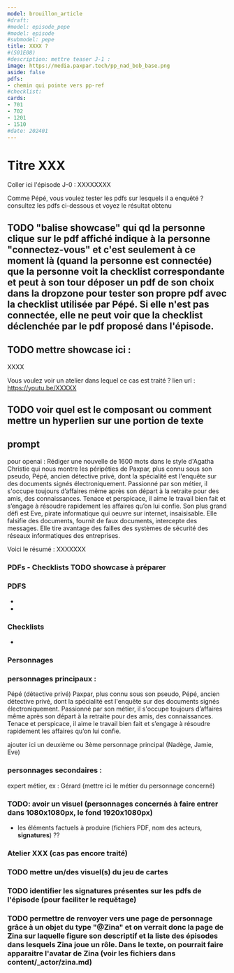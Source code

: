 ```yaml
---
model: brouillon_article
#draft:
#model: episode_pepe
#model: episode
#submodel: pepe
title: XXXX ? 
#(S01E08)
#description: mettre teaser J-1 : 
image: https://media.paxpar.tech/pp_nad_bob_base.png
aside: false
pdfs:
- chemin qui pointe vers pp-ref 
#checklist:
cards: 
- 701
- 702
- 1201
- 1510
#date: 202401
---
```


# Titre XXX

Coller ici l'épisode J-0 : XXXXXXXX

Comme Pépé, vous voulez tester les pdfs sur lesquels il a enquêté ? consultez les pdfs ci-dessous et voyez le résultat obtenu 
## TODO "balise showcase" qui qd la personne clique sur le pdf affiché indique à la personne "connectez-vous" et c'est seulement à ce moment là (quand la personne est connectée) que la personne voit la checklist correspondante et peut à son tour déposer un pdf de son choix dans la dropzone pour tester son propre pdf avec la checklist utilisée par Pépé. Si elle n'est pas connectée, elle ne peut voir que la checklist déclenchée par le pdf proposé dans l'épisode.

## TODO mettre showcase ici :
XXXX

Vous voulez voir un atelier dans lequel ce cas est traité ?
lien url : https://youtu.be/XXXXX
## TODO voir quel est le composant ou comment mettre un hyperlien sur une portion de texte 

## prompt

pour openai :
Rédiger une nouvelle de 1600 mots dans le style d'Agatha Christie qui nous montre les péripéties de Paxpar, plus connu sous son pseudo, Pépé, ancien détective privé, dont la spécialité est l'enquête sur des documents signés électroniquement. Passionné par son métier, il s'occupe toujours d’affaires même après son départ à la retraite pour des amis, des connaissances. Tenace et perspicace, il aime le travail bien fait et s’engage à résoudre rapidement les affaires qu’on lui confie.
Son plus grand défi est Eve, pirate informatique qui oeuvre sur internet, insaisisable. Elle falsifie des documents, fournit de faux documents, intercepte des messages. Elle tire avantage des failles des systèmes de sécurité des réseaux informatiques des entreprises.

Voici le résumé :
XXXXXXX

### PDFs - Checklists TODO showcase à préparer
### PDFS
-  
- 

### Checklists
- 

### Personnages
### personnages principaux :
Pépé (détective privé)
Paxpar, plus connu sous son pseudo, Pépé, ancien détective privé, dont la spécialité est l'enquête sur des documents signés électroniquement. Passionné par son métier, il s'occupe toujours d’affaires même après son départ à la retraite pour des amis, des connaissances. Tenace et perspicace, il aime le travail bien fait et s’engage à résoudre rapidement les affaires qu’on lui confie.

ajouter ici un deuxième ou 3ème personnage principal (Nadège, Jamie, Eve)

### personnages secondaires :
expert métier, ex : Gérard (mettre ici le métier du personnage concerné)

### TODO: avoir un visuel (personnages concernés à faire entrer dans 1080x1080px, le fond 1920x1080px)

* les éléments factuels à produire (fichiers PDF, nom des acteurs, **signatures**) ??  

### Atelier XXX (cas pas encore traité)

### TODO mettre un/des visuel(s) du jeu de cartes 

### TODO identifier les signatures présentes sur les pdfs de l'épisode (pour faciliter le requêtage)

### TODO permettre de renvoyer vers une page de personnage grâce à un objet du type "@Zina" et on verrait donc la page de Zina sur laquelle figure son descriptif et la liste des épisodes dans lesquels Zina joue un rôle. Dans le texte, on pourrait faire apparaitre l'avatar de Zina (voir les fichiers dans content/_actor/zina.md)